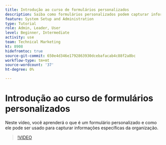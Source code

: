 ```yaml
---
title: Introdução ao curso de formulários personalizados
description: Saiba como formulários personalizados podem capturar informações específicas da organização.
feature: System Setup and Administration
type: Tutorial
role: Admin, Leader, User
level: Beginner, Intermediate
activity: use
team: Technical Marketing
kt: 8908
hidefromtoc: true
source-git-commit: 650e4d346e1792863930dcebafacab4c88f2a8bc
workflow-type: tm+mt
source-wordcount: '37'
ht-degree: 0%

---
```


# Introdução ao curso de formulários personalizados

Neste vídeo, você aprenderá o que é um formulário personalizado e como ele pode ser usado para capturar informações específicas da organização.

>[!VIDEO](https://video.tv.adobe.com/v/335171/?quality=12&learn=on)
